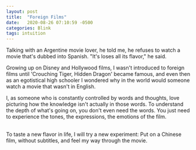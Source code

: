 ```yaml
---
layout: post
title:  "Foreign Films"
date:   2020-08-26 07:10:59 -0500
categories: Blink
tags: intuition
---
```


Talking with an Argentine movie lover, he told me, he refuses to watch a movie that's dubbed into Spanish. "It's loses all its flavor," he said.

Growing up on Disney and Hollywood films, I wasn't introduced to foreign films until 'Crouching Tiger, Hidden Dragon' became famous, and even then as an egotistical high schooler I wondered why in the world would someone watch a movie that wasn't in English. 

I, as someone who is constantly controlled by words and thoughts, love picturing how the knowledge isn't actually in those words. To understand the depth of what's going on, you don't even need the words. You just need to experience the tones, the expressions, the emotions of the film. 

<br>
To taste a new flavor in life, I will try a new experiment: Put on a Chinese film, without subtitles, and feel my way through the movie.